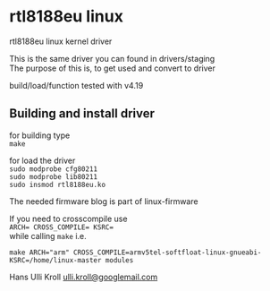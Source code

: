 rtl8188eu linux
======================

rtl8188eu linux kernel driver

This is the same driver you can found in drivers/staging  
The purpose of this is, to get used and convert to driver

build/load/function tested with v4.19  

Building and install driver
---------------------------

for building type  
`make`  

for load the driver  
`sudo modprobe cfg80211`  
`sudo modprobe lib80211`  
`sudo insmod rtl8188eu.ko`  

The needed firmware blog is part of linux-firmware

If you need to crosscompile use  
`ARCH= CROSS_COMPILE= KSRC=`  
while calling `make` i.e.  

`make ARCH="arm" CROSS_COMPILE=armv5tel-softfloat-linux-gnueabi- KSRC=/home/linux-master modules`  

Hans Ulli Kroll <ulli.kroll@googlemail.com>

